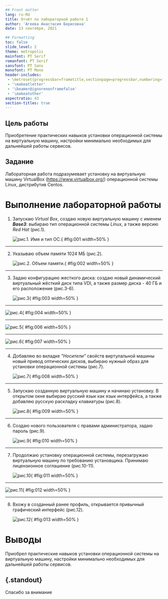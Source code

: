 ```yaml
---
## Front matter
lang: ru-RU
title: Отчёт по лабораторной работе 1
author: 'Агеева Анастасия Борисовна'
date: 13 сентября, 2021

## Formatting
toc: false
slide_level: 2
theme: metropolis
mainfont: PT Serif
romanfont: PT Serif
sansfont: PT Sans
monofont: PT Mono
header-includes: 
 - \metroset{progressbar=frametitle,sectionpage=progressbar,numbering=fraction}
 - '\makeatletter'
 - '\beamer@ignorenonframefalse'
 - '\makeatother'
aspectratio: 43
section-titles: true
---
```


## Цель работы

Приобретение практических навыков установки операционной системы на виртуальную машину, настройки минимально необходимых для дальнейшей работы сервисов.

## Задание

Лабораторная работа подразумевает установку на виртуальную машину VirtualBox (https://www.virtualbox.org/) операционной системы Linux, дистрибутив Centos.

# Выполнение лабораторной работы

1. Запускаю _Virtual Box_, создаю новую виртуальную машину с именем **_Base3_**: выбираю тип операционной системы _Linux_, а также версию _Red Hat_ (рис.1).

   ![рис.1. Имя и тип ОС.](images/1.jpg){ #fig:001 width=50% }

---

2. Указываю объем памяти 1024 МБ (рис.2).

   ![рис.2. Объем памяти.](images/2.jpg){ #fig:002 width=50% }

---

3. Задаю конфигурацию жесткого диска: создаю новый динамический виртуальный жёсткий диск типа VDI, а также размер диска - 40 ГБ и его расположение (рис.3-6).

   ![рис.3](images/3.jpg){ #fig:003 width=50% }

----

   ![рис.4](images/4.jpg){ #fig:004 width=50% }

---

   ![рис.5](images/6.jpg){ #fig:006 width=50% }

---

   ![рис.6](images/7.jpg){ #fig:007 width=50% }

---

4. Добавляю во вкладке _"Носители"_ свойств виртулальной машины новый привод оптических дисков, выбираю нужный образ для установки операционной системы (рис.7).

   ![рис.7](images/8.jpg){ #fig:008 width=50% }

---

5. Запускаю созданную виртуальную машину и начинаю установку. В открытом окне выбираю русский язык как язык интерфейса, а также добавляю русскую раскладку клавиатуры (рис.8).

   ![рис.8](images/9.jpg){ #fig:009 width=50% }

---

6. Создаю нового пользователя с правами администратора, задаю пароль (рис.9).

   ![рис.9](images/10.jpg){ #fig:010 width=50% }

---

7. Продолжаю установку операционной системы, перезагружаю виртуальную машину по требованию установщика. Принимаю лицензионное соглашение (рис.10-11).

   ![рис.10](images/13.jpg){ #fig:011 width=50% }

---

   ![рис.11](images/14.jpg){ #fig:012 width=50% }

---

8. Вхожу в созданный ранее профиль, открывается привычный графический интерфейс (рис.12).

   ![рис.12](images/15.jpg){ #fig:013 width=50% }

# Выводы

Приобрел практические навыков установки операционной системы на виртуальную машину, настройки минимально необходимых для дальнейшей работы сервисов.


## {.standout}

Спасибо за внимание

